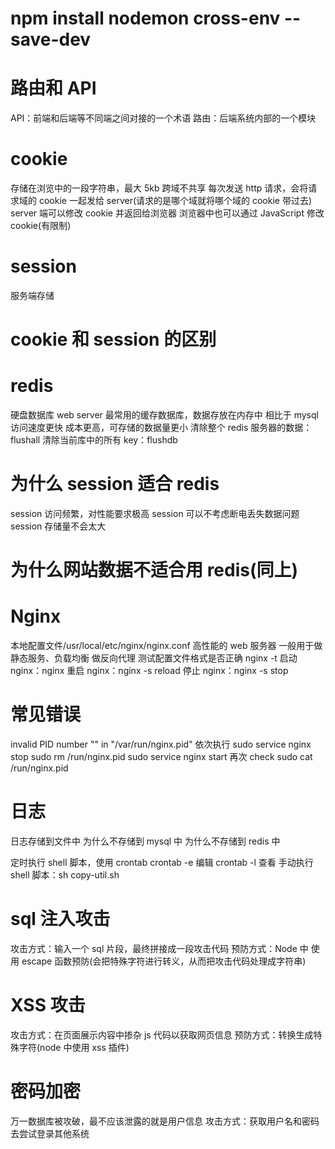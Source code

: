 # npm install nodemon cross-env --save-dev

# 路由和 API

API：前端和后端等不同端之间对接的一个术语
路由：后端系统内部的一个模块

# cookie

存储在浏览中的一段字符串，最大 5kb
跨域不共享
每次发送 http 请求，会将请求域的 cookie 一起发给 server(请求的是哪个域就将哪个域的 cookie 带过去)
server 端可以修改 cookie 并返回给浏览器
浏览器中也可以通过 JavaScript 修改 cookie(有限制)

# session

服务端存储

# cookie 和 session 的区别

# redis

硬盘数据库
web server 最常用的缓存数据库，数据存放在内存中
相比于 mysql 访问速度更快
成本更高，可存储的数据量更小
清除整个 redis 服务器的数据：flushall
清除当前库中的所有 key：flushdb

# 为什么 session 适合 redis

session 访问频繁，对性能要求极高
session 可以不考虑断电丢失数据问题
session 存储量不会太大

# 为什么网站数据不适合用 redis(同上)

# Nginx

本地配置文件/usr/local/etc/nginx/nginx.conf
高性能的 web 服务器
一般用于做静态服务、负载均衡
做反向代理
测试配置文件格式是否正确 nginx -t
启动 nginx：nginx
重启 nginx：nginx -s reload
停止 nginx：nginx -s stop

# 常见错误

invalid PID number "" in "/var/run/nginx.pid"
依次执行
sudo service nginx stop
sudo rm /run/nginx.pid
sudo service nginx start
再次 check
sudo cat /run/nginx.pid

# 日志

日志存储到文件中
为什么不存储到 mysql 中
为什么不存储到 redis 中

定时执行 shell 脚本，使用 crontab
crontab -e 编辑
crontab -l 查看
手动执行 shell 脚本：sh copy-util.sh

# sql 注入攻击

攻击方式：输入一个 sql 片段，最终拼接成一段攻击代码
预防方式：Node 中 使用 escape 函数预防(会把特殊字符进行转义，从而把攻击代码处理成字符串)

# XSS 攻击

攻击方式：在页面展示内容中掺杂 js 代码以获取网页信息
预防方式：转换生成特殊字符(node 中使用 xss 插件)

# 密码加密

万一数据库被攻破，最不应该泄露的就是用户信息
攻击方式：获取用户名和密码去尝试登录其他系统
